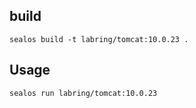 ## build

```
sealos build -t labring/tomcat:10.0.23 .
```

## Usage
```
sealos run labring/tomcat:10.0.23
```
